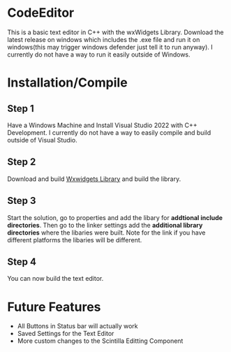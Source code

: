 # CodeEditor

This is a basic text editor in C++ with the wxWidgets Library. Download the latest release on windows which includes the .exe file and run it on windows(this may trigger windows defender just tell it to run anyway). I currently do not have a way to run it easily outside of Windows.

# Installation/Compile

## Step 1
Have a Windows Machine and Install Visual Studio 2022 with C++ Development. I currently do not have a way to easily compile and build outside of Visual Studio.

## Step 2
Download and build [Wxwidgets Library](https://www.wxwidgets.org/downloads/) and build the library. 

## Step 3
Start the solution, go to properties and add the libary for **addtional include directories**. Then go to the linker settings add the **additional library directories** where the libaries were built. Note for the link if you have different platforms the libaries will be different.

## Step 4
You can now build the text editor.

# Future Features
- All Buttons in Status bar will actually work
- Saved Settings for the Text Editor
- More custom changes to the Scintilla Editting Component

